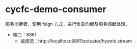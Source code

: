 # cycfc-demo-consumer
服务消费者，使用 feign 方式，进行负载均衡及服务熔断处理。
- 端口：8861
    - 监控流：http://localhost:8861/actuator/hystrix.stream